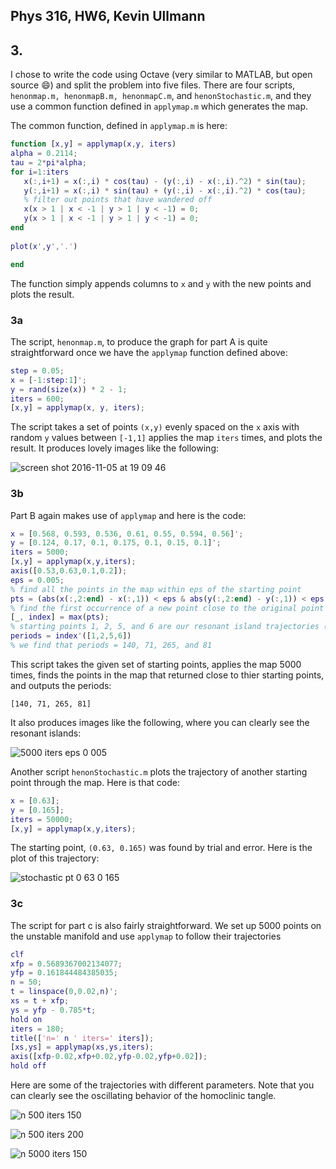 ## Phys 316, HW6, Kevin Ullmann
## 3.

I chose to write the code using Octave (very similar to MATLAB, but open source 😄) and split the problem into five files. There are four scripts, `henonmap.m, henonmapB.m, henonmapC.m`, and `henonStochastic.m`, and they use a common function defined in `applymap.m` which generates the map.

The common function, defined in `applymap.m` is here:

```MATLAB
function [x,y] = applymap(x,y, iters)
alpha = 0.2114;
tau = 2*pi*alpha;
for i=1:iters
   x(:,i+1) = x(:,i) * cos(tau) - (y(:,i) - x(:,i).^2) * sin(tau);
   y(:,i+1) = x(:,i) * sin(tau) + (y(:,i) - x(:,i).^2) * cos(tau);
   % filter out points that have wandered off
   x(x > 1 | x < -1 | y > 1 | y < -1) = 0;
   y(x > 1 | x < -1 | y > 1 | y < -1) = 0;
end
   
plot(x',y','.')

end
```

The function simply appends columns to `x` and `y` with the new points and plots the result.

### 3a
The script, `henonmap.m`, to produce the graph for part A is quite straightforward once we have the `applymap` function defined above:

```MATLAB
step = 0.05;
x = [-1:step:1]';
y = rand(size(x)) * 2 - 1;
iters = 600;
[x,y] = applymap(x, y, iters);
```

The script takes a set of points `(x,y)` evenly spaced on the `x` axis with random `y` values between `[-1,1]` applies the map `iters` times, and plots the result. It produces lovely images like the following:

![screen shot 2016-11-05 at 19 09 46](https://cloud.githubusercontent.com/assets/214996/20768464/bd94aa4c-b703-11e6-8239-ebf6d9260533.png)

### 3b
Part B again makes use of `applymap` and here is the code:

```MATLAB
x = [0.568, 0.593, 0.536, 0.61, 0.55, 0.594, 0.56]';
y = [0.124, 0.17, 0.1, 0.175, 0.1, 0.15, 0.1]';
iters = 5000;
[x,y] = applymap(x,y,iters);
axis([0.53,0.63,0.1,0.2]);
eps = 0.005;
% find all the points in the map within eps of the starting point
pts = (abs(x(:,2:end) - x(:,1)) < eps & abs(y(:,2:end) - y(:,1)) < eps)';
% find the first occurrence of a new point close to the original point
[_, index] = max(pts);
% starting points 1, 2, 5, and 6 are our resonant island trajectories (found by inspection)
periods = index'([1,2,5,6])
% we find that periods = 140, 71, 265, and 81
```

This script takes the given set of starting points, applies the map 5000 times, finds the points in the map that returned close to thier starting points, and outputs the periods:

`[140, 71, 265, 81]`

It also produces images like the following, where you can clearly see the resonant islands:

![5000 iters eps 0 005](https://cloud.githubusercontent.com/assets/214996/20768506/ecbfbe6a-b703-11e6-9054-a1f336e5d2da.png)

Another script `henonStochastic.m` plots the trajectory of another starting point through the map. Here is that code:

```MATLAB
x = [0.63];
y = [0.165];
iters = 50000;
[x,y] = applymap(x,y,iters);
```

The starting point, `(0.63, 0.165)` was found by trial and error. Here is the plot of this trajectory:

![stochastic pt 0 63 0 165](https://cloud.githubusercontent.com/assets/214996/20768640/4ae0550e-b704-11e6-8a50-bd6422c74e9a.png)

### 3c

The script for part c is also fairly straightforward. We set up 5000 points on the unstable manifold and use `applymap` to follow their trajectories

```MATLAB
clf
xfp = 0.5689367002134077;
yfp = 0.161844484385035;
n = 50;
t = linspace(0,0.02,n)';
xs = t + xfp;
ys = yfp - 0.785*t;
hold on
iters = 180;
title(['n=' n ' iters=' iters]);
[xs,ys] = applymap(xs,ys,iters);
axis([xfp-0.02,xfp+0.02,yfp-0.02,yfp+0.02]);
hold off
```

Here are some of the trajectories with different parameters. Note that you can clearly see the oscillating behavior of the homoclinic tangle.

![n 500 iters 150](https://cloud.githubusercontent.com/assets/214996/20768566/0b1b8a1a-b704-11e6-932b-d54527d20d05.png)

![n 500 iters 200](https://cloud.githubusercontent.com/assets/214996/20768620/2db7a036-b704-11e6-89c2-6304706472fb.png)

![n 5000 iters 150](https://cloud.githubusercontent.com/assets/214996/20768624/33184594-b704-11e6-9fef-3ff7f2d608ff.png)
